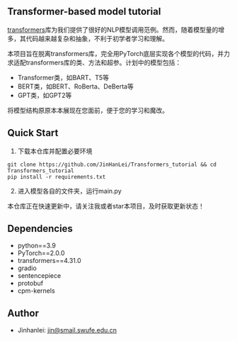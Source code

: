 ## **Transformer-based model** tutorial

[transformers](https://huggingface.co/docs/transformers/index)库为我们提供了很好的NLP模型调用范例。然而，随着模型量的增多，其代码越来越复杂和抽象，不利于初学者学习和理解。

本项目旨在脱离transformers库，完全用PyTorch底层实现各个模型的代码，并力求适配transformers库的类、方法和超参。计划中的模型包括：

- Transformer类，如BART、T5等
- BERT类，如BERT、RoBerta、DeBerta等
- GPT类，如GPT2等

将模型结构原原本本展现在您面前，便于您的学习和魔改。

## Quick Start

1. 下载本仓库并配置必要环境

```shell
git clone https://github.com/JinHanLei/Transformers_tutorial && cd Transformers_tutorial
pip install -r requirements.txt
```

2. 进入模型各自的文件夹，运行main.py

本仓库正在快速更新中，请关注我或者star本项目，及时获取更新状态！

## Dependencies

- python==3.9
- PyTorch==2.0.0
- transformers==4.31.0
- gradio
- sentencepiece
- protobuf
- cpm-kernels

## Author

- Jinhanlei: jin@smail.swufe.edu.cn
